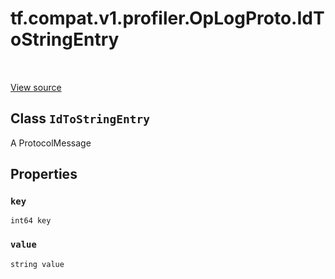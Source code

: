 <div itemscope itemtype="http://developers.google.com/ReferenceObject">
<meta itemprop="name" content="tf.compat.v1.profiler.OpLogProto.IdToStringEntry" />
<meta itemprop="path" content="Stable" />
<meta itemprop="property" content="key"/>
<meta itemprop="property" content="value"/>
</div>

# tf.compat.v1.profiler.OpLogProto.IdToStringEntry

<!-- Insert buttons -->

<table class="tfo-notebook-buttons tfo-api" align="left">
</table>

<a target="_blank" href="/code/stable/tensorflow/core/profiler/tfprof_log.proto">View source</a>



## Class `IdToStringEntry`

<!-- Start diff -->
A ProtocolMessage



<!-- Placeholder for "Used in" -->


## Properties

<h3 id="key"><code>key</code></h3>

`int64 key`


<h3 id="value"><code>value</code></h3>

`string value`




